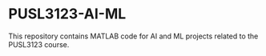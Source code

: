 # PUSL3123-AI-ML
This repository contains MATLAB code for AI and ML projects related to the PUSL3123 course.
